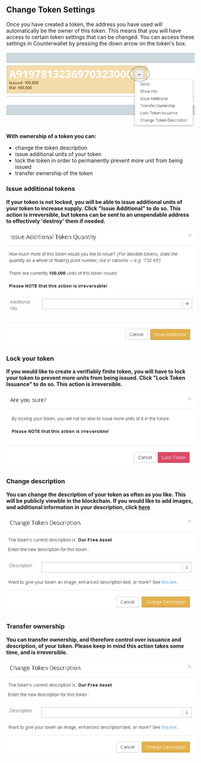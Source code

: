 Change Token Settings
---------------------------

Once you have created a token, the address you have used will automatically be the owner of this token. This means that you will have access to certain token settings that can be changed. You can access these settings in Counterwallet by pressing the down arrow on the token's box. 

![](/_images/change_token_settings1.png)

**With ownership of a token you can:**
* change the token description
* issue additional units of your token
* lock the token in order to permanently prevent more unit from being issued
* transfer ownership of the token

### Issue additional tokens 
**If your token is not locked, you will be able to issue additional units of your token to increase supply. Click "Issue Additional" to do so. This action is irreversible, but tokens can be sent to an unspendable address to effectively 'destroy' them if needed.**

![](/_images/change_token_settings2.png)

### Lock your token
**If you would like to create a verifiably finite token, you will have to lock your token to prevent more units from being issued. Click "Lock Token Issuance" to do so. This action is irreversible.**

![](/_images/change_token_settings3.png)

### Change description
**You can change the description of your token as often as you like. This will be publicly viewble in the blockchain. If you would like to add images, and additional information in your description, click [here](../../Counterwallet/enhanced_asset_info.md)**

![](/_images/change_token_settings4.png)


### Transfer ownership
**You can transfer ownership, and therefore control over issuance and description, of your token. Please keep in mind this action takes some time, and is irreversible.**

![](/_images/change_token_settings5.png)
